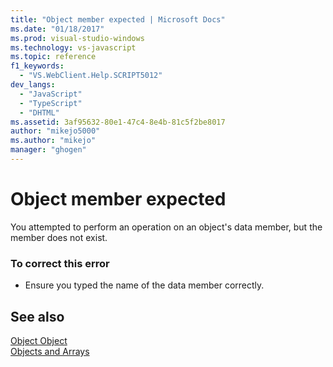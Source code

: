 ```yaml
---
title: "Object member expected | Microsoft Docs"
ms.date: "01/18/2017"
ms.prod: visual-studio-windows
ms.technology: vs-javascript
ms.topic: reference
f1_keywords: 
  - "VS.WebClient.Help.SCRIPT5012"
dev_langs: 
  - "JavaScript"
  - "TypeScript"
  - "DHTML"
ms.assetid: 3af95632-80e1-47c4-8e4b-81c5f2be8017
author: "mikejo5000"
ms.author: "mikejo"
manager: "ghogen"
---
```

# Object member expected
You attempted to perform an operation on an object's data member, but the member does not exist.  
  
### To correct this error  
  
- Ensure you typed the name of the data member correctly.  
  
## See also  
 [Object Object](../../javascript/reference/object-object-javascript.md)   
 [Objects and Arrays](../../javascript/objects-and-arrays-javascript.md)
